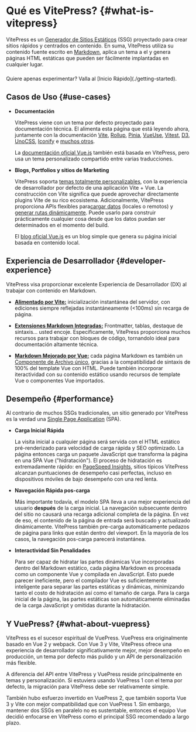 # Qué es VitePress? {#what-is-vitepress}

VitePress es un [Generador de Sitios Estáticos](https://en.wikipedia.org/wiki/Static_site_generator) (SSG) proyectado para crear sitios rápidos y centrados en contenido. En suma, VitePress utiliza su contenido fuente escrito en [Markdown](https://en.wikipedia.org/wiki/Markdown), aplica un tema a el y genera páginas HTML estáticas que pueden ser fácilmente implantadas en cualquier lugar.

<div class="tip custom-block" style="padding-top: 8px">
Quiere apenas experimentar? Valla al [Inicio Rápido](./getting-started).

</div>

## Casos de Uso {#use-cases}

- **Documentación**

  VitePress viene con un tema por defecto proyectado para documentación técnica. El alimenta esta página que está leyendo ahora, juntamente con la documentación [Vite](https://vitejs.dev/), [Rollup](https://rollupjs.org/), [Pinia](https://pinia.vuejs.org/), [VueUse](https://vueuse.org/), [Vitest](https://vitest.dev/), [D3](https://d3js.org/), [UnoCSS](https://unocss.dev/), [Iconify](https://iconify.design/) e [muchos otros](https://www.vuetelescope.com/explore?framework.slug=vitepress).

  La [documentación oficial Vue.js](https://vuejs.org/) también está basada en VitePress, pero usa un tema personalizado compartido entre varias traducciones.

- **Blogs, Portfolios y sitios de Marketing**

  VitePress soporta [temas totalmente personalizables](./custom-theme), con la experiencia de desarrollador por defecto de una aplicación Vite + Vue. La construcción con Vite significa que puede aprovechar directamente plugins Vite de su rico ecosistema. Adicionalmente, VitePress proporciona APIs flexibles para[cargar datos](./data-loading) (locales o remotos) y [generar rutas dinámicamente](./routing#dynamic-routes). Puede usarlo para construir prácticamente cualquier cosa desde que los datos puedan ser determinados en el momento del build.

  El [blog oficial Vue.js](https://blog.vuejs.org/) es un blog simple que genera su página inicial basada en contenido local.

## Experiencia de Desarrollador {#developer-experience}

VitePress visa proporcionar excelente Experiencia de Desarrollador (DX) al trabajar con contenido en Markdown.

- **[Alimentado por Vite:](https://vitejs.dev/)** inicialización instantánea del servidor, con ediciones siempre reflejadas instantáneamente (<100ms) sin recarga de página.

- **[Extensiones Markdown Integradas:](./markdown)** Frontmatter, tablas, destaque de sintaxis... usted encoje. Específicamente, VitePress proporciona muchos recursos para trabajar con bloques de código, tornandolo ideal para documentación altamente técnica.

- **[Markdown Mejorado por Vue:](./using-vue)** cada página Markdown es también un [Componente de Archivo único](https://pt.vuejs.org/guide/scaling-up/sfc.html), gracias a la compatibilidad de sintaxis de 100% del template Vue con HTML. Puede también incorporar iteractividad con su contenido estático usando recursos de template Vue o componentes Vue importados.

## Desempeño {#performance}

Al contrario de muchos SSGs tradicionales, un sitio generado por VitePress es la verdad una [Single Page Application](https://en.wikipedia.org/wiki/Single-page_application) (SPA).

- **Carga Inicial Rápida**

  La visita inicial a cualquier página será servida con el HTML estático pré-renderizado para velocidad de carga rápida y SEO optimizado. La página entonces carga un paquete JavaScript que transforma la página en una SPA Vue ("hidratación"). El proceso de hidratación es extremadamente rápido: en [PageSpeed Insights](https://pagespeed.web.dev/report?url=https%3A%2F%2Fvitepress.dev%2F), sitios típicos VitePress alcanzan puntuaciones de desempeño casi perfectas, incluso en dispositivos móviles de bajo desempeño con una red lenta.

- **Navegación Rápida pos-carga**

  Más importante todavía, el modelo SPA lleva a una mejor experiencia del usuario **después** de la carga inicial. La navegación subsecuente dentro del sitio no causará una recarga adicional completa de la página. En vez de eso, el contenido de la página de entrada será buscado y actualizado dinámicamente. VitePress también pre-carga automáticamente pedazos de página para links que están dentro del viewport. En la mayoría de los casos, la navegación pos-carga parecerá instantánea.

- **Interactividad Sin Penalidades**

  Para ser capaz de hidratar las partes dinámicas Vue incorporadas dentro del Markdown estático, cada página Markdown es procesada como un componente Vue y compilada en JavaScript. Esto puede parecer ineficiente, pero el compilador Vue es suficientemente inteligente para separar las partes estáticas y dinámicas, minimizando tanto el costo de hidratación así como el tamaño de carga. Para la carga inicial de la página, las partes estáticas son automáticamente eliminadas de la carga JavaScript y omitidas durante la hidratación.

## Y VuePress? {#what-about-vuepress}

VitePress es el sucesor espiritual de VuePress. VuePress era originalmente basado en Vue 2 y webpack. Con Vue 3 y Vite, VitePress ofrece una experiencia de desarrollador significativamente mejor, mejor desempeño en producción, un tema por defecto más pulido y un API de personalización más flexible.

A diferencia del API entre VitePress y VuePress reside principalmente en temas y personalización. Si estuviera usando VuePress 1 con el tema por defecto, la migración para VitePress debe ser relativamente simple.

También hubo esfuerzo invertido en VuePress 2, que también soporta Vue 3 y Vite con mejor compatibilidad que con VuePress 1. Sin embargo, mantener dos SSGs en paralelo no es sustentable, entonces el equipo Vue decidió enfocarse en VitePress como el principal SSG recomendado a largo plazo.
